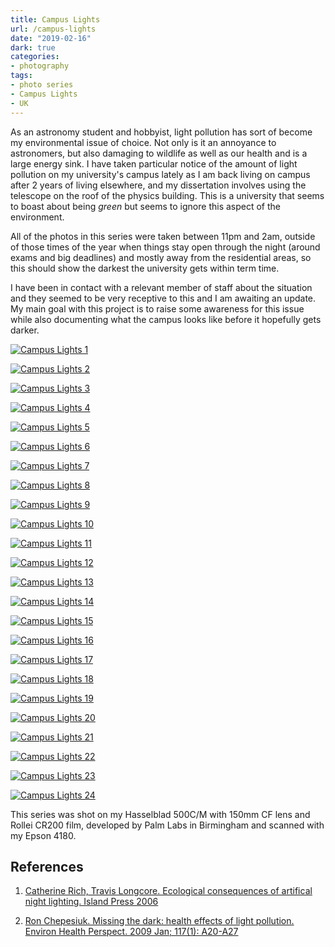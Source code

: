 ```yaml
---
title: Campus Lights
url: /campus-lights
date: "2019-02-16"
dark: true
categories:
- photography
tags:
- photo series
- Campus Lights
- UK
---
```


As an astronomy student and hobbyist, light pollution has sort of become my
environmental issue of choice. Not only is it an annoyance to astronomers, but
also damaging to wildlife as well as our health and is a large energy sink. I
have taken particular notice of the amount of light pollution on my university's
campus lately as I am back living on campus after 2 years of living elsewhere,
and my dissertation involves using the telescope on the roof of the physics
building. This is a university that seems to boast about being _green_ but seems
to ignore this aspect of the environment.
<!--more-->

All of the photos in this series were taken between 11pm and 2am, outside of
those times of the year when things stay open through the night (around exams
and big deadlines) and mostly away from the residential areas, so this should
show the darkest the university gets within term time.

I have been in contact with a relevant member of staff about the situation and
they seemed to be very receptive to this and I am awaiting an update. My main
goal with this project is to raise some awareness for this issue while also
documenting what the campus looks like before it hopefully gets darker.

<a href="https://www.flickr.com/gp/ss9679/VEbu5C"
	title="Campus Lights 1">
<img src="https://farm5.staticflickr.com/4831/31900698007_e92b62e09e_b.jpg"
	alt="Campus Lights 1"></a>

<a href="https://www.flickr.com/gp/ss9679/gw5Rk5"
	title="Campus Lights 2">
<img src="https://farm8.staticflickr.com/7886/31900698137_70fdc71352_b.jpg"
	alt="Campus Lights 2"></a>

<div id="diptych">
<a href="https://www.flickr.com/gp/ss9679/c2341k"
	title="Campus Lights 3">
<img src="https://farm8.staticflickr.com/7803/31900698147_2ae67c10fc_b.jpg"
	alt="Campus Lights 3"></a>

<a href="https://www.flickr.com/gp/ss9679/5RWCzN"
	title="Campus Lights 4">
<img src="https://farm8.staticflickr.com/7898/31900698267_d1feb7d27c_b.jpg"
	alt="Campus Lights 4"></a>
</div>

<a href="https://www.flickr.com/gp/ss9679/A197YU"
	title="Campus Lights 5">
<img src="https://farm5.staticflickr.com/4842/46116785244_8e91eec034_b.jpg"
	alt="Campus Lights 5"></a>

<a href="https://www.flickr.com/gp/ss9679/NZ7Ww9"
	title="Campus Lights 6">
<img src="https://farm5.staticflickr.com/4870/46842025301_b3121043a5_b.jpg"
	alt="Campus Lights 6"></a>

<a href="https://www.flickr.com/gp/ss9679/DA3717"
	title="Campus Lights 7">
<img src="https://farm8.staticflickr.com/7812/46116785624_d7506e0dd3_b.jpg"
	alt="Campus Lights 7"></a>

<a href="https://www.flickr.com/gp/ss9679/DB97ZX"
	title="Campus Lights 8">
<img src="https://farm8.staticflickr.com/7898/46116785974_47aa11dd05_b.jpg"
	alt="Campus Lights 8"></a>

<a href="https://www.flickr.com/gp/ss9679/vi4b53"
	title="Campus Lights 9">
<img src="https://farm8.staticflickr.com/7803/39876984053_68614575ed_b.jpg"
	alt="Campus Lights 9"></a>

<a href="https://www.flickr.com/gp/ss9679/bZ64e1"
	title="Campus Lights 10">
<img src="https://farm8.staticflickr.com/7872/46116786284_8df3f80a80_b.jpg"
	alt="Campus Lights 10"></a>

<a href="https://www.flickr.com/gp/ss9679/QDjiXV"
	title="Campus Lights 11">
<img src="https://farm8.staticflickr.com/7861/45927541825_ccc5f59cb9_b.jpg"
	alt="Campus Lights 11"></a>

<a href="https://www.flickr.com/gp/ss9679/nt38Cq"
	title="Campus Lights 12">
<img src="https://farm8.staticflickr.com/7901/39876984473_580b50ddc2_b.jpg"
	alt="Campus Lights 12"></a>

<a href="https://www.flickr.com/gp/ss9679/499q0q"
	title="Campus Lights 13">
<img src="https://farm5.staticflickr.com/4813/45927542275_0530682b0a_b.jpg"
	alt="Campus Lights 13"></a>

<a href="https://www.flickr.com/gp/ss9679/5z2T8F"
	title="Campus Lights 14">
<img src="https://farm8.staticflickr.com/7910/39876985383_00cd00fd57_b.jpg"
	alt="Campus Lights 14"></a>

<a href="https://www.flickr.com/gp/ss9679/5665A7"
	title="Campus Lights 15">
<img src="https://farm5.staticflickr.com/4818/45927543055_b11527b8e8_b.jpg"
	alt="Campus Lights 15"></a>

<div id="diptych">
<a href="https://www.flickr.com/gp/ss9679/9ZHoZ9"
	title="Campus Lights 16">
<img src="https://farm8.staticflickr.com/7927/46842026631_7ffa0e3d3a_b.jpg"
	alt="Campus Lights 16"></a>

<a href="https://www.flickr.com/gp/ss9679/71zkik"
	title="Campus Lights 17">
<img src="https://farm8.staticflickr.com/7857/45927543795_003ac6c862_b.jpg"
	alt="Campus Lights 17"></a>
</div>

<a href="https://www.flickr.com/gp/ss9679/3X7Q5o"
	title="Campus Lights 18">
<img src="https://farm5.staticflickr.com/7871/46200161945_0f39d11c9e_b.jpg"
	alt="Campus Lights 18"></a>

<a href="https://www.flickr.com/gp/ss9679/1N90MY"
	title="Campus Lights 19">
<img src="https://farm5.staticflickr.com/4867/46842027101_a67a68619a_b.jpg"
	alt="Campus Lights 19"></a>

<a href="https://www.flickr.com/gp/ss9679/G515HS"
	title="Campus Lights 20">
<img src="https://farm8.staticflickr.com/7828/45927544575_cea9d3f515_b.jpg"
	alt="Campus Lights 20"></a>

<a href="https://www.flickr.com/gp/ss9679/kH186M"
	title="Campus Lights 21">
<img src="https://farm5.staticflickr.com/4827/46116789514_b37174263f_b.jpg"
	alt="Campus Lights 21"></a>

<a href="https://www.flickr.com/gp/ss9679/yq2n75"
	title="Campus Lights 22">
<img src="https://farm8.staticflickr.com/7911/46200162345_1835a7fcae_b.jpg"
	alt="Campus Lights 22"></a>

<a href="https://www.flickr.com/gp/ss9679/rmvZ7k"
	title="Campus Lights 23">
<img src="https://farm8.staticflickr.com/7915/46842027631_4f9e8a89dc_b.jpg"
	alt="Campus Lights 23"></a>

<a href="https://www.flickr.com/gp/ss9679/1CJ40C"
	title="Campus Lights 24">
<img src="https://farm5.staticflickr.com/4897/46116790304_58fc70356e_b.jpg"
	alt="Campus Lights 24"></a>
<br>

This series was shot on my Hasselblad 500C/M with 150mm CF lens and Rollei CR200
film, developed by Palm Labs in Birmingham and scanned with my Epson 4180.

## References

1. <a name="ref1"
href="https://books.google.co.uk/books?id=dEEGtAtR1NcC&lpg=PR5">Catherine Rich,
Travis Longcore. Ecological consequences of artifical night lighting. Island
Press 2006</a>

2. <a name="ref2"
   href="https://www.ncbi.nlm.nih.gov/pmc/articles/PMC2627884/">Ron Chepesiuk.
Missing the dark: health effects of light pollution. Environ Health Perspect.
2009 Jan; 117(1): A20-A27</a>
